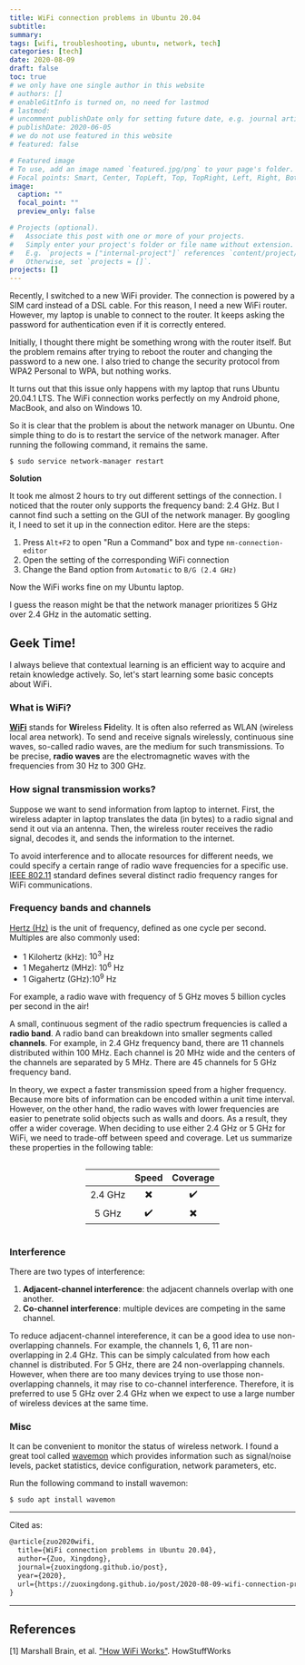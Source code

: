 ```yaml
---
title: WiFi connection problems in Ubuntu 20.04
subtitle: 
summary: 
tags: [wifi, troubleshooting, ubuntu, network, tech]
categories: [tech]
date: 2020-08-09
draft: false
toc: true
# we only have one single author in this website
# authors: []
# enableGitInfo is turned on, no need for lastmod
# lastmod: 
# uncomment publishDate only for setting future date, e.g. journal article
# publishDate: 2020-06-05
# we do not use featured in this website
# featured: false

# Featured image
# To use, add an image named `featured.jpg/png` to your page's folder.
# Focal points: Smart, Center, TopLeft, Top, TopRight, Left, Right, BottomLeft, Bottom, BottomRight.
image:
  caption: ""
  focal_point: ""
  preview_only: false

# Projects (optional).
#   Associate this post with one or more of your projects.
#   Simply enter your project's folder or file name without extension.
#   E.g. `projects = ["internal-project"]` references `content/project/deep-learning/index.md`.
#   Otherwise, set `projects = []`.
projects: []
---
```


Recently, I switched to a new WiFi provider. The connection is powered by a SIM card instead of a DSL cable. For this reason, I need a new WiFi router. However, my laptop is unable to connect to the router. It keeps asking the password for authentication even if it is correctly entered.

Initially, I thought there might be something wrong with the router itself. But the problem remains after trying to reboot the router and changing the password to a new one. I also tried to change the security protocol from WPA2 Personal to WPA, but nothing works.

It turns out that this issue only happens with my laptop that runs Ubuntu 20.04.1 LTS. The WiFi connection works perfectly on my Android phone, MacBook, and also on Windows 10. 

So it is clear that the problem is about the network manager on Ubuntu. One simple thing to do is to restart the service of the network manager. After running the following command, it remains the same. 
```shell
$ sudo service network-manager restart
```

**Solution**

It took me almost 2 hours to try out different settings of the connection. I noticed that the router only supports the frequency band: 2.4 GHz. But I cannot find such a setting on the GUI of the network manager. By googling it, I need to set it up in the connection editor. Here are the steps: 
1. Press `Alt+F2` to open "Run a Command" box and type `nm-connection-editor`
2. Open the setting of the corresponding WiFi connection
3. Change the Band option from `Automatic` to `B/G (2.4 GHz)`

Now the WiFi works fine on my Ubuntu laptop. 

I guess the reason might be that the network manager prioritizes 5 GHz over 2.4 GHz in the automatic setting. 

## **Geek Time!**

I always believe that contextual learning is an efficient way to acquire and retain knowledge actively. So, let's start learning some basic concepts about WiFi.

### What is WiFi?

[**WiFi**](https://en.wikipedia.org/wiki/Wi-Fi) stands for **Wi**reless **Fi**delity. It is often also referred as WLAN (wireless local area network). To send and receive signals wirelessly, continuous sine waves, so-called radio waves, are the medium for such transmissions. To be precise, **radio waves** are the electromagnetic waves with the frequencies from 30 Hz to 300 GHz. 

### How signal transmission works?

Suppose we want to send information from laptop to internet. First, the wireless adapter in laptop translates the data (in bytes) to a radio signal and send it out via an antenna. Then, the wireless router receives the radio signal, decodes it, and sends the information to the internet. 

To avoid interference and to allocate resources for different needs, we could specify a certain range of radio wave frequencies for a specific use. [IEEE 802.11](https://en.wikipedia.org/wiki/IEEE_802.11) standard defines several distinct radio frequency ranges for WiFi communications. 

### Frequency bands and channels
[Hertz (Hz)](https://en.wikipedia.org/wiki/Hertz) is the unit of frequency, defined as one cycle per second. Multiples are also commonly used:
- 1 Kilohertz (kHz): $10^3$ Hz
- 1 Megahertz (MHz): $10^6$ Hz
- 1 Gigahertz (GHz):$10^9$ Hz

For example, a radio wave with frequency of 5 GHz moves 5 billion cycles per second in the air!

A small, continuous segment of the radio spectrum frequencies is called a **radio band**. A radio band can breakdown into smaller segments called **channels**. 
For example, in 2.4 GHz frequency band, there are 11 channels distributed within 100 MHz. Each channel is 20 MHz wide and the centers of the channels are separated by 5 MHz. 
There are 45 channels for 5 GHz frequency band. 

In theory, we expect a faster transmission speed from a higher frequency. Because more bits of information can be encoded within a unit time interval.
However, on the other hand, the radio waves with lower frequencies are easier to penetrate solid objects such as walls and doors. As a result, they offer a wider coverage.
When deciding to use either 2.4 GHz or 5 GHz for WiFi, we need to trade-off between speed and coverage. Let us summarize these properties in the following table:

<div style="display:table;margin-left:auto;margin-right:auto;">

| | Speed | Coverage |
| :---: | :---: | :---: |
| 2.4 GHz | :heavy_multiplication_x: | :heavy_check_mark: |
| 5 GHz | :heavy_check_mark: | :heavy_multiplication_x: |

</div>

### Interference

There are two types of interference:
1. **Adjacent-channel interference**: the adjacent channels overlap with one another.
2. **Co-channel interference**: multiple devices are competing in the same channel. 

To reduce adjacent-channel intereference, it can be a good idea to use non-overlapping channels. For example, the channels 1, 6, 11 are non-overlapping in 2.4 GHz. This can be simply calculated from how each channel is distributed. For 5 GHz, there are 24 non-overlapping channels. 
However, when there are too many devices trying to use those non-overlapping channels, it may rise to co-channel interference. Therefore, it is preferred to use 5 GHz over 2.4 GHz when we expect to use a large number of wireless devices at the same time. 

### Misc

It can be convenient to monitor the status of wireless network. I found a great tool called [wavemon](https://github.com/uoaerg/wavemon) which provides information such as signal/noise levels, packet statistics, device configuration, network parameters, etc.

Run the following command to install wavemon:
```shell
$ sudo apt install wavemon
```

---
Cited as:
```tex
@article{zuo2020wifi,
  title={WiFi connection problems in Ubuntu 20.04},
  author={Zuo, Xingdong},
  journal={zuoxingdong.github.io/post},
  year={2020},
  url={https://zuoxingdong.github.io/post/2020-08-09-wifi-connection-problems-in-ubuntu}
}
```
---

## **References**

[1] Marshall Brain, et al. ["How WiFi Works"](https://computer.howstuffworks.com/wireless-network.htm). HowStuffWorks